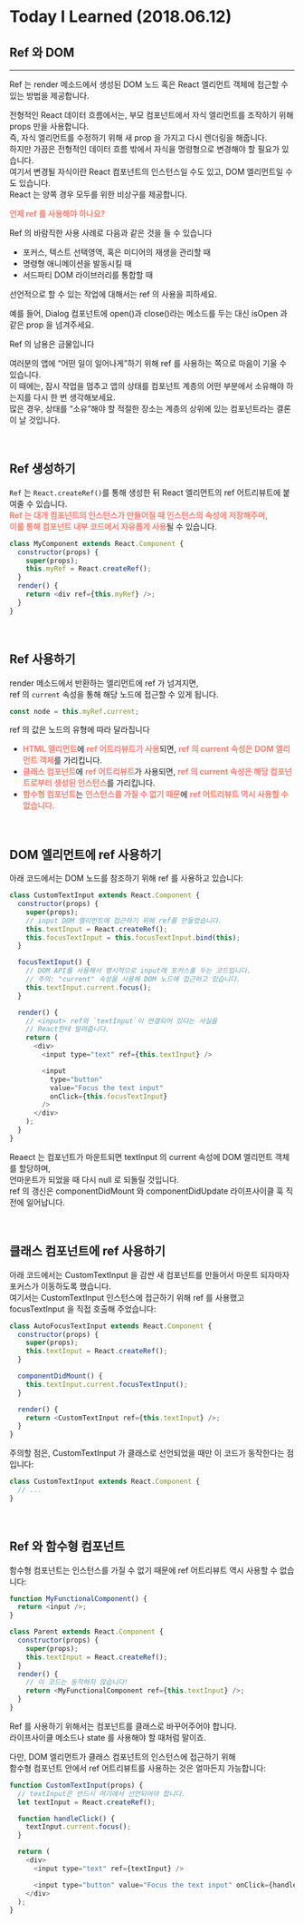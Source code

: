 # Today I Learned (2018.06.12)

## Ref 와 DOM

---

Ref 는 render 메소드에서 생성된 DOM 노드 혹은 React 엘리먼트 객체에 접근할 수 있는 방법을 제공합니다.<br/>

전형적인 React 데이터 흐름에서는, 부모 컴포넌트에서 자식 엘리먼트를 조작하기 위해 props 만을 사용합니다.<br/>
즉, 자식 엘리먼트를 수정하기 위해 새 prop 을 가지고 다시 렌더링을 해줍니다.<br/>
하지만 가끔은 전형적인 데이터 흐름 밖에서 자식을 명령형으로 변경해야 할 필요가 있습니다.<br/>
여기서 변경될 자식이란 React 컴포넌트의 인스턴스일 수도 있고, DOM 엘리먼트일 수도 있습니다.<br/>
React 는 양쪽 경우 모두를 위한 비상구를 제공합니다.<br/>

<strong style="color:salmon">언제 ref 를 사용해야 하나요?</strong>

Ref 의 바람직한 사용 사례로 다음과 같은 것을 들 수 있습니다<br/>

- 포커스, 텍스트 선택영역, 혹은 미디어의 재생을 관리할 때
- 명령형 애니메이션을 발동시킬 때
- 서드파티 DOM 라이브러리를 통합할 때

선언적으로 할 수 있는 작업에 대해서는 ref 의 사용을 피하세요.<br/>

예를 들어, Dialog 컴포넌트에 open()과 close()라는 메소드를 두는 대신 isOpen 과 같은 prop 을 넘겨주세요.<br/>

Ref 의 남용은 금물입니다<br/>

여러분의 앱에 “어떤 일이 일어나게”하기 위해 ref 를 사용하는 쪽으로 마음이 기울 수 있습니다.<br/>
이 때에는, 잠시 작업을 멈추고 앱의 상태를 컴포넌트 계층의 어떤 부분에서 소유해야 하는지를 다시 한 번 생각해보세요.<br/>
많은 경우, 상태를 “소유”해야 할 적절한 장소는 계층의 상위에 있는 컴포넌트라는 결론이 날 것입니다.<br/>

<br/>

## Ref 생성하기

`Ref` 는 `React.createRef()`를 통해 생성한 뒤 React 엘리먼트의 ref 어트리뷰트에 붙여줄 수 있습니다.<br/>
<strong style="color:salmon">Ref 는 대개 컴포넌트의 인스턴스가 만들어질 때 인스턴스의 속성에 저장해주며,<br/>
이를 통해 컴포넌트 내부 코드에서 자유롭게 사용</strong>될 수 있습니다.<br/>

```js
class MyComponent extends React.Component {
  constructor(props) {
    super(props);
    this.myRef = React.createRef();
  }
  render() {
    return <div ref={this.myRef} />;
  }
}
```

<br/>

## Ref 사용하기

render 메소드에서 반환하는 엘리먼트에 ref 가 넘겨지면,<br/>
ref 의 `current` 속성을 통해 해당 노드에 접근할 수 있게 됩니다.<br/>

```js
const node = this.myRef.current;
```

ref 의 값은 노드의 유형에 따라 달라집니다<br/>

- <strong style="color:salmon">HTML 엘리먼트</strong>에 <strong style="color:salmon">ref 어트리뷰트가 사용</strong>되면, <strong style="color:salmon">ref 의 current 속성은 DOM 엘리먼트 객체</strong>를 가리킵니다.
- <strong style="color:salmon">클래스 컴포넌트</strong>에 <strong style="color:salmon">ref 어트리뷰트</strong>가 사용되면, <strong style="color:salmon">ref 의 current 속성은 해당 컴포넌트로부터 생성된 인스턴스</strong>를 가리킵니다.
- <strong style="color:salmon">함수형 컴포넌트</strong>는 <strong style="color:salmon">인스턴스를 가질 수 없기 때문</strong>에 <strong style="color:salmon">ref 어트리뷰트 역시 사용할 수 없습니다.</strong>

<br/>

## DOM 엘리먼트에 ref 사용하기

아래 코드에서는 DOM 노드를 참조하기 위해 ref 를 사용하고 있습니다:<br/>

```js
class CustomTextInput extends React.Component {
  constructor(props) {
    super(props);
    // input DOM 엘리먼트에 접근하기 위해 ref를 만들었습니다.
    this.textInput = React.createRef();
    this.focusTextInput = this.focusTextInput.bind(this);
  }

  focusTextInput() {
    // DOM API를 사용해서 명시적으로 input에 포커스를 두는 코드입니다.
    // 주의: "current" 속성을 사용해 DOM 노드에 접근하고 있습니다.
    this.textInput.current.focus();
  }

  render() {
    // <input> ref와 `textInput`이 연결되어 있다는 사실을
    // React한테 알려줍니다.
    return (
      <div>
        <input type="text" ref={this.textInput} />

        <input
          type="button"
          value="Focus the text input"
          onClick={this.focusTextInput}
        />
      </div>
    );
  }
}
```

Reaect 는 컴포넌트가 마운트되면 textInput 의 current 속성에 DOM 엘리먼트 객체를 할당하며,<br/>
언마운트가 되었을 때 다시 null 로 되돌릴 것입니다.<br/>
ref 의 갱신은 componentDidMount 와 componentDidUpdate 라이프사이클 훅 직전에 일어납니다.<br/>

<br/>

## 클래스 컴포넌트에 ref 사용하기

아래 코드에서는 CustomTextInput 을 감싼 새 컴포넌트를 만들어서 마운트 되자마자 포커스가 이동하도록 했습니다.<br/>
여기서는 CustomTextInput 인스턴스에 접근하기 위해 ref 를 사용했고 focusTextInput 을 직접 호출해 주었습니다:<br/>

```js
class AutoFocusTextInput extends React.Component {
  constructor(props) {
    super(props);
    this.textInput = React.createRef();
  }

  componentDidMount() {
    this.textInput.current.focusTextInput();
  }

  render() {
    return <CustomTextInput ref={this.textInput} />;
  }
}
```

주의할 점은, CustomTextInput 가 클래스로 선언되었을 때만 이 코드가 동작한다는 점입니다:

```js
class CustomTextInput extends React.Component {
  // ...
}
```

<br/>

## Ref 와 함수형 컴포넌트

함수형 컴포넌트는 인스턴스를 가질 수 없기 때문에 ref 어트리뷰트 역시 사용할 수 없습니다:

```js
function MyFunctionalComponent() {
  return <input />;
}

class Parent extends React.Component {
  constructor(props) {
    super(props);
    this.textInput = React.createRef();
  }
  render() {
    // 이 코드는 동작하지 않습니다!
    return <MyFunctionalComponent ref={this.textInput} />;
  }
}
```

Ref 를 사용하기 위해서는 컴포넌트를 클래스로 바꾸어주어야 합니다.<br/>
라이프사이클 메소드나 state 를 사용해야 할 때처럼 말이죠.<br/>

다만, DOM 엘리먼트가 클래스 컴포넌트의 인스턴스에 접근하기 위해<br/>
함수형 컴포넌트 안에서 ref 어트리뷰트를 사용하는 것은 얼마든지 가능합니다:<br/>

```js
function CustomTextInput(props) {
  // textInput은 반드시 여기에서 선언되어야 합니다.
  let textInput = React.createRef();

  function handleClick() {
    textInput.current.focus();
  }

  return (
    <div>
      <input type="text" ref={textInput} />

      <input type="button" value="Focus the text input" onClick={handleClick} />
    </div>
  );
}
```

<br/>
